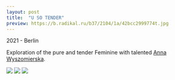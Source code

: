 ```yaml
---
layout: post
title:  "U SO TENDER"
preview: https://b.radikal.ru/b37/2104/1a/42bcc2999774t.jpg
---
```

2021 - Berlin

Exploration of the pure and tender Feminine with talented [Anna Wyszomierska](https://annawyszomierska.eu/).

<img src="https://c.radikal.ru/c35/2104/61/632e71e58a1at.jpg">
<img src="https://a.radikal.ru/a40/2104/ce/448ceb73e1bdt.jpg">
<img src="https://a.radikal.ru/a16/2104/97/f7beeddaad26t.jpg">
